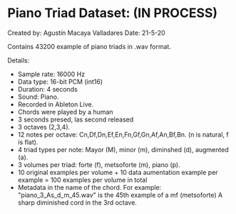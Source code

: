 # Piano Triad Dataset: (IN PROCESS)

Created by: Agustín Macaya Valladares
Date: 21-5-20

Contains 43200 example of piano triads in .wav format.

Details:
- Sample rate: 16000 Hz
- Data type: 16-bit PCM (int16)
- Duration: 4 seconds
- Sound: Piano.
- Recorded in Ableton Live.
- Chords were played by a human
- 3 seconds presed, las second released
- 3 octaves (2,3,4).
- 12 notes per octave: Cn,Df,Dn,Ef,En,Fn,Gf,Gn,Af,An,Bf,Bn. (n is natural, f is flat).
- 4 triad types per note: Mayor (M), minor (m), diminshed (d), augmented (a).
- 3 volumes per triad: forte (f), metsoforte (m), piano (p).
- 10 original examples per volume + 10 data aumentation example per example = 100 examples per volume in total
- Metadata in the name of the chord. For example: "piano_3_As_d_m_45.wav" is the 45th example of a mf (metsoforte) A sharp diminished cord in the 3rd octave.  
